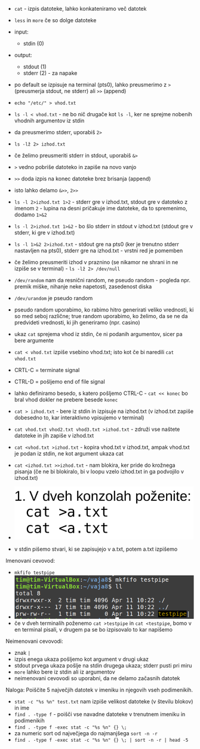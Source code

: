 - `cat` - izpis datoteke, lahko konkateniramo več datotek
- `less` in `more` če so dolge datoteke

- input:
	- stdin (0)
- output:
	- stdout (1)
	- stderr (2) - za napake
- po default se izpisuje na terminal (pts0), lahko preusmerimo z `>` (preusmerja stdout, ne stderr) ali `>>` (append)
- `echo "/etc/" > vhod.txt`
- `ls -l < vhod.txt` - ne bo nič drugače kot `ls -l`, ker ne sprejme nobenih vhodnih argumentov iz stdin
- da preusmerimo stderr, uporabiš `2>`
- `ls -lž 2> izhod.txt`
- če želimo preusmeriti stderr in stdout, uporabiš `&>`
- `>` vedno pobriše datoteko in zapiše na novo vanjo
- `>>` doda izpis na konec datoteke brez brisanja (append)
- isto lahko delamo `&>>`, `2>>`

- `ls -l 2>izhod.txt 1>2` - stderr gre v izhod.txt, stdout gre v datoteko z imenom `2` - lupina na desni pričakuje ime datoteke, da to spremenimo, dodamo `1>&2`

- `ls -l 2>izhod.txt 1>&2` - bo šlo stderr in stdout v izhod.txt (stdout gre v stderr, ki gre v izhod.txt)
- `ls -l 1>&2 2>izhod.txt` - stdout gre na pts0 (ker je trenutno stderr nastavljen na pts0), stderr gre na izhod.txt - vrstni red je pomemben

- če želimo preusmeriti izhod v praznino (se nikamor ne shrani in ne izpiše se v terminal) - `ls -lž 2> /dev/null`

- `/dev/random` nam da resnični random, ne pseudo random - pogleda npr. premik miške, nihanje neke napetosti, zasedenost diska
- `/dev/urandom` je pseudo random
- pseudo random uporabimo, ko rabimo hitro generirati veliko vrednosti, ki so med seboj različne; true random uporabimo, ko želimo, da se ne da predvideti vrednosti, ki jih generiramo (npr. casino)

- ukaz `cat` sprejema vhod iz stdin, če ni podanih argumentov, sicer pa bere argumente
- `cat < vhod.txt` izpiše vsebino vhod.txt; isto kot če bi naredili `cat vhod.txt`

- CRTL-C = terminate signal
- CTRL-D = pošljemo end of file signal

- lahko definiramo besedo, s katero pošljemo CTRL-C - `cat << konec` bo bral vhod dokler ne prebere besede `konec`

- `cat > izhod.txt` - bere iz stdin in izpisuje na izhod.txt (v izhod.txt zapiše dobesedno to, kar interaktivno vpisujemo v terminal)

- `cat vhod.txt vhod2.txt vhod3.txt >izhod.txt` - združi vse naštete datoteke in jih zapiše v izhod.txt
- `cat <vhod.txt >izhod.txt` - kopira vhod.txt v izhod.txt, ampak vhod.txt je podan iz stdin, ne kot argument ukaza cat
- `cat <izhod.txt >>izhod.txt` - nam blokira, ker pride do krožnega pisanja (če ne bi blokiralo, bi v loopu vzelo izhod.txt in ga podvojilo v izhod.txt)


- ![200](../../Images/Pasted%20image%2020240411101923.png)
- v stdin pišemo stvari, ki se zapisujejo v a.txt, potem a.txt izpišemo

Imenovani cevovod:
- `mkfifo testpipe`
- ![400](../../Images/Pasted%20image%2020240411102316.png)
- če v dveh terminalih poženemo `cat >testpipe` in `cat <testpipe`, bomo v en terminal pisali, v drugem pa se bo izpisovalo to kar napišemo

Neimenovani cevovodi:
- znak `|`
- izpis enega ukaza pošljemo kot argument v drugi ukaz
- stdout prvega ukaza pošlje na stdin drugega ukaza; stderr pusti pri miru
- `more` lahko bere iz stdin ali iz argumentov
- neimenovani cevovodi so uporabni, da ne delamo začasnih datotek


Naloga: Poiščite 5 največjih datotek v imeniku in njegovih vseh podimenikih.
- `stat -c "%s %n" test.txt` nam izpiše velikost datoteke (v številu blokov) in ime
- `find . -type f` - poišči vse navadne datoteke v trenutnem imeniku in podimenikih 
- `find . -type f -exec stat -c "%s %n" {} \;` 
- za numeric sort od največjega do najmanjšega `sort -n -r`
- `find . -type f -exec stat -c "%s %n" {} \; | sort -n -r | head -5`